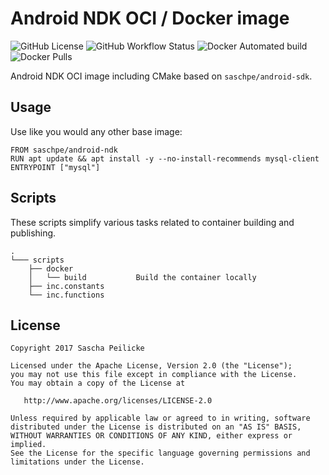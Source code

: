 # Android NDK OCI / Docker image
![GitHub License](https://img.shields.io/github/license/saschpe/docker-android-ndk)
![GitHub Workflow Status](https://img.shields.io/github/workflow/status/saschpe/docker-android-ndk/CI)
![Docker Automated build](https://img.shields.io/docker/automated/saschpe/android-ndk)
![Docker Pulls](https://img.shields.io/docker/pulls/saschpe/android-ndk)

Android NDK OCI image including CMake based on `saschpe/android-sdk`.


## Usage
Use like you would any other base image:

    FROM saschpe/android-ndk
    RUN apt update && apt install -y --no-install-recommends mysql-client
    ENTRYPOINT ["mysql"]


## Scripts
These scripts simplify various tasks related to container building and
publishing.

    .
    └─── scripts
        ├── docker
        │   └── build           Build the container locally
        ├── inc.constants
        └── inc.functions


## License

    Copyright 2017 Sascha Peilicke

    Licensed under the Apache License, Version 2.0 (the "License");
    you may not use this file except in compliance with the License.
    You may obtain a copy of the License at

       http://www.apache.org/licenses/LICENSE-2.0

    Unless required by applicable law or agreed to in writing, software
    distributed under the License is distributed on an "AS IS" BASIS,
    WITHOUT WARRANTIES OR CONDITIONS OF ANY KIND, either express or implied.
    See the License for the specific language governing permissions and
    limitations under the License.

